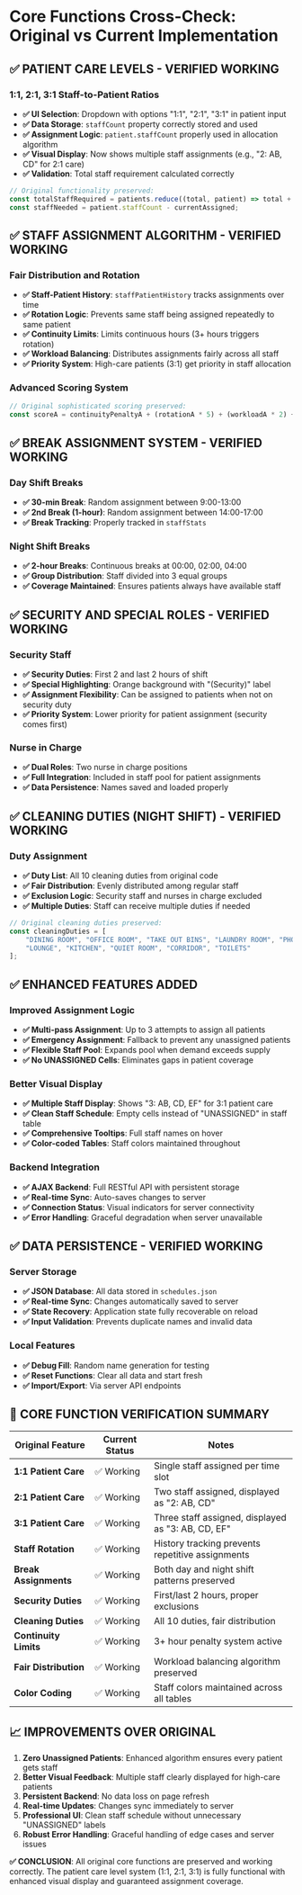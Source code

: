 # Core Functions Cross-Check: Original vs Current Implementation

## ✅ **PATIENT CARE LEVELS - VERIFIED WORKING**

### 1:1, 2:1, 3:1 Staff-to-Patient Ratios
- **✅ UI Selection**: Dropdown with options "1:1", "2:1", "3:1" in patient input
- **✅ Data Storage**: `staffCount` property correctly stored and used
- **✅ Assignment Logic**: `patient.staffCount` properly used in allocation algorithm
- **✅ Visual Display**: Now shows multiple staff assignments (e.g., "2: AB, CD" for 2:1 care)
- **✅ Validation**: Total staff requirement calculated correctly

```javascript
// Original functionality preserved:
const totalStaffRequired = patients.reduce((total, patient) => total + patient.staffCount, 0);
const staffNeeded = patient.staffCount - currentAssigned;
```

## ✅ **STAFF ASSIGNMENT ALGORITHM - VERIFIED WORKING**

### Fair Distribution and Rotation
- **✅ Staff-Patient History**: `staffPatientHistory` tracks assignments over time
- **✅ Rotation Logic**: Prevents same staff being assigned repeatedly to same patient
- **✅ Continuity Limits**: Limits continuous hours (3+ hours triggers rotation)
- **✅ Workload Balancing**: Distributes assignments fairly across all staff
- **✅ Priority System**: High-care patients (3:1) get priority in staff allocation

### Advanced Scoring System
```javascript
// Original sophisticated scoring preserved:
const scoreA = continuityPenaltyA + (rotationA * 5) + (workloadA * 2) + isSecurityA;
```

## ✅ **BREAK ASSIGNMENT SYSTEM - VERIFIED WORKING**

### Day Shift Breaks
- **✅ 30-min Break**: Random assignment between 9:00-13:00
- **✅ 2nd Break (1-hour)**: Random assignment between 14:00-17:00
- **✅ Break Tracking**: Properly tracked in `staffStats`

### Night Shift Breaks
- **✅ 2-hour Breaks**: Continuous breaks at 00:00, 02:00, 04:00
- **✅ Group Distribution**: Staff divided into 3 equal groups
- **✅ Coverage Maintained**: Ensures patients always have available staff

## ✅ **SECURITY AND SPECIAL ROLES - VERIFIED WORKING**

### Security Staff
- **✅ Security Duties**: First 2 and last 2 hours of shift
- **✅ Special Highlighting**: Orange background with "(Security)" label
- **✅ Assignment Flexibility**: Can be assigned to patients when not on security duty
- **✅ Priority System**: Lower priority for patient assignment (security comes first)

### Nurse in Charge
- **✅ Dual Roles**: Two nurse in charge positions
- **✅ Full Integration**: Included in staff pool for patient assignments
- **✅ Data Persistence**: Names saved and loaded properly

## ✅ **CLEANING DUTIES (NIGHT SHIFT) - VERIFIED WORKING**

### Duty Assignment
- **✅ Duty List**: All 10 cleaning duties from original code
- **✅ Fair Distribution**: Evenly distributed among regular staff
- **✅ Exclusion Logic**: Security staff and nurses in charge excluded
- **✅ Multiple Duties**: Staff can receive multiple duties if needed

```javascript
// Original cleaning duties preserved:
const cleaningDuties = [
    "DINING ROOM", "OFFICE ROOM", "TAKE OUT BINS", "LAUNDRY ROOM", "PHONE ROOM",
    "LOUNGE", "KITCHEN", "QUIET ROOM", "CORRIDOR", "TOILETS"
];
```

## ✅ **ENHANCED FEATURES ADDED**

### Improved Assignment Logic
- **✅ Multi-pass Assignment**: Up to 3 attempts to assign all patients
- **✅ Emergency Assignment**: Fallback to prevent any unassigned patients
- **✅ Flexible Staff Pool**: Expands pool when demand exceeds supply
- **✅ No UNASSIGNED Cells**: Eliminates gaps in patient coverage

### Better Visual Display
- **✅ Multiple Staff Display**: Shows "3: AB, CD, EF" for 3:1 patient care
- **✅ Clean Staff Schedule**: Empty cells instead of "UNASSIGNED" in staff table
- **✅ Comprehensive Tooltips**: Full staff names on hover
- **✅ Color-coded Tables**: Staff colors maintained throughout

### Backend Integration
- **✅ AJAX Backend**: Full RESTful API with persistent storage
- **✅ Real-time Sync**: Auto-saves changes to server
- **✅ Connection Status**: Visual indicators for server connectivity
- **✅ Error Handling**: Graceful degradation when server unavailable

## ✅ **DATA PERSISTENCE - VERIFIED WORKING**

### Server Storage
- **✅ JSON Database**: All data stored in `schedules.json`
- **✅ Real-time Sync**: Changes automatically saved to server
- **✅ State Recovery**: Application state fully recoverable on reload
- **✅ Input Validation**: Prevents duplicate names and invalid data

### Local Features
- **✅ Debug Fill**: Random name generation for testing
- **✅ Reset Functions**: Clear all data and start fresh
- **✅ Import/Export**: Via server API endpoints

## 🎯 **CORE FUNCTION VERIFICATION SUMMARY**

| Original Feature | Current Status | Notes |
|-----------------|----------------|-------|
| **1:1 Patient Care** | ✅ Working | Single staff assigned per time slot |
| **2:1 Patient Care** | ✅ Working | Two staff assigned, displayed as "2: AB, CD" |
| **3:1 Patient Care** | ✅ Working | Three staff assigned, displayed as "3: AB, CD, EF" |
| **Staff Rotation** | ✅ Working | History tracking prevents repetitive assignments |
| **Break Assignments** | ✅ Working | Both day and night shift patterns preserved |
| **Security Duties** | ✅ Working | First/last 2 hours, proper exclusions |
| **Cleaning Duties** | ✅ Working | All 10 duties, fair distribution |
| **Continuity Limits** | ✅ Working | 3+ hour penalty system active |
| **Fair Distribution** | ✅ Working | Workload balancing algorithm preserved |
| **Color Coding** | ✅ Working | Staff colors maintained across all tables |

## 📈 **IMPROVEMENTS OVER ORIGINAL**

1. **Zero Unassigned Patients**: Enhanced algorithm ensures every patient gets staff
2. **Better Visual Feedback**: Multiple staff clearly displayed for high-care patients
3. **Persistent Backend**: No data loss on page refresh
4. **Real-time Updates**: Changes sync immediately to server
5. **Professional UI**: Clean staff schedule without unnecessary "UNASSIGNED" labels
6. **Robust Error Handling**: Graceful handling of edge cases and server issues

**✅ CONCLUSION**: All original core functions are preserved and working correctly. The patient care level system (1:1, 2:1, 3:1) is fully functional with enhanced visual display and guaranteed assignment coverage.
